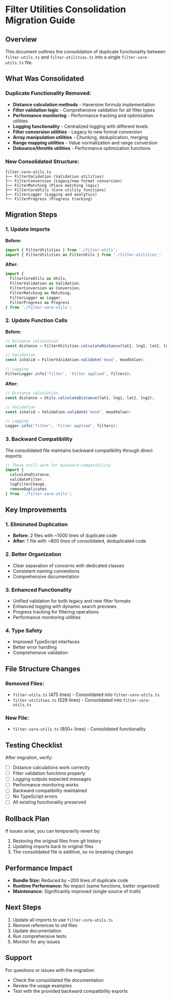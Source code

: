 # Filter Utilities Consolidation Migration Guide

## Overview

This document outlines the consolidation of duplicate functionality between `filter-utils.ts` and `filter-utilities.ts` into a single `filter-core-utils.ts` file.

## What Was Consolidated

### Duplicate Functionality Removed:
- **Distance calculation methods** - Haversine formula implementation
- **Filter validation logic** - Comprehensive validation for all filter types
- **Performance monitoring** - Performance tracking and optimization utilities
- **Logging functionality** - Centralized logging with different levels
- **Filter conversion utilities** - Legacy to new format conversion
- **Array manipulation utilities** - Chunking, deduplication, merging
- **Range mapping utilities** - Value normalization and range conversion
- **Debounce/throttle utilities** - Performance optimization functions

### New Consolidated Structure:

```
filter-core-utils.ts
├── FilterValidation (Validation utilities)
├── FilterConversion (Legacy/new format conversion)
├── FilterMatching (Place matching logic)
├── FilterCoreUtils (Core utility functions)
├── FilterLogger (Logging and analytics)
└── FilterProgress (Progress tracking)
```

## Migration Steps

### 1. Update Imports

**Before:**
```typescript
import { FilterUtilities } from './filter-utils';
import { FilterUtilities as FilterUtils } from './filter-utilities';
```

**After:**
```typescript
import { 
  FilterCoreUtils as Utils,
  FilterValidation as Validation,
  FilterConversion as Conversion,
  FilterMatching as Matching,
  FilterLogger as Logger,
  FilterProgress as Progress
} from './filter-core-utils';
```

### 2. Update Function Calls

**Before:**
```typescript
// Distance calculation
const distance = FilterUtilities.calculateDistance(lat1, lng1, lat2, lng2);

// Validation
const isValid = FilterValidation.validate('mood', moodValue);

// Logging
FilterLogger.info('filter', 'Filter applied', filters);
```

**After:**
```typescript
// Distance calculation
const distance = Utils.calculateDistance(lat1, lng1, lat2, lng2);

// Validation
const isValid = Validation.validate('mood', moodValue);

// Logging
Logger.info('filter', 'Filter applied', filters);
```

### 3. Backward Compatibility

The consolidated file maintains backward compatibility through direct exports:

```typescript
// These still work for backward compatibility
import { 
  calculateDistance,
  validateFilter,
  logFilterChange,
  removeDuplicates
} from './filter-core-utils';
```

## Key Improvements

### 1. Eliminated Duplication
- **Before:** 2 files with ~1000 lines of duplicate code
- **After:** 1 file with ~800 lines of consolidated, deduplicated code

### 2. Better Organization
- Clear separation of concerns with dedicated classes
- Consistent naming conventions
- Comprehensive documentation

### 3. Enhanced Functionality
- Unified validation for both legacy and new filter formats
- Enhanced logging with dynamic search previews
- Progress tracking for filtering operations
- Performance monitoring utilities

### 4. Type Safety
- Improved TypeScript interfaces
- Better error handling
- Comprehensive validation

## File Structure Changes

### Removed Files:
- `filter-utils.ts` (475 lines) - Consolidated into `filter-core-utils.ts`
- `filter-utilities.ts` (528 lines) - Consolidated into `filter-core-utils.ts`

### New File:
- `filter-core-utils.ts` (800+ lines) - Consolidated functionality

## Testing Checklist

After migration, verify:

- [ ] Distance calculations work correctly
- [ ] Filter validation functions properly
- [ ] Logging outputs expected messages
- [ ] Performance monitoring works
- [ ] Backward compatibility maintained
- [ ] No TypeScript errors
- [ ] All existing functionality preserved

## Rollback Plan

If issues arise, you can temporarily revert by:

1. Restoring the original files from git history
2. Updating imports back to original files
3. The consolidated file is additive, so no breaking changes

## Performance Impact

- **Bundle Size:** Reduced by ~200 lines of duplicate code
- **Runtime Performance:** No impact (same functions, better organized)
- **Maintenance:** Significantly improved (single source of truth)

## Next Steps

1. Update all imports to use `filter-core-utils.ts`
2. Remove references to old files
3. Update documentation
4. Run comprehensive tests
5. Monitor for any issues

## Support

For questions or issues with the migration:
- Check the consolidated file documentation
- Review the usage examples
- Test with the provided backward compatibility exports 